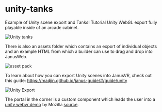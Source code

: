 # unity-tanks

Example of Unity scene export and Tanks! Tutorial Unity WebGL export fully playable inside of an arcade cabinet.

![Unity tanks](https://i.imgur.com/7psitPW.jpg)

There is also an assets folder which contains an export of individual objects and an example HTML from which a builder can use to drag and drop into JanusWeb.

![asset pack](https://i.imgur.com/niqzLTZ.jpg)

To learn about how you can export Unity scenes into JanusVR, check out this guide: <https://madjin.github.io/janus-guide/#/guide/unity>

![Unity Export](https://i.imgur.com/mvIJLg4.jpg)

The portal in the corner is a custom component which leads the user into a [unity webvr demo](https://mozilla.github.io/unity-webvr-export/) by Mozilla [source](https://github.com/mozilla/unity-webvr-export).
